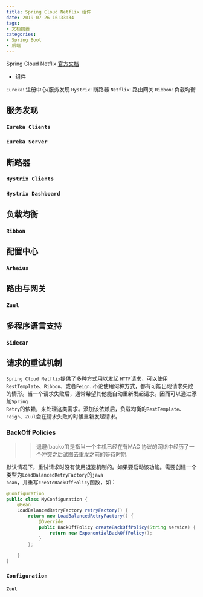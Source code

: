 ```yaml
---
title: Spring Cloud Netflix 组件
date: 2019-07-26 16:33:34
tags:
- 文档摘要
categories:
- Spring Boot
- 后端
---
```


Spring Cloud Netflix [官方文档](https://cloud.spring.io/spring-cloud-netflix/spring-cloud-netflix.html)
- 组件

<code>Eureka</code>: 注册中心/服务发现
<code>Hystrix</code>: 断路器
<code>Netflix</code>: 路由网关
<code>Ribbon</code>: 负载均衡


## 服务发现

### <code>Eureka Clients</code>


### <code>Eureka Server</code>



## 断路器

### <code>Hystrix Clients</code>


### <code>Hystrix Dashboard</code>

## 负载均衡

### <code>Ribbon</code>

## 配置中心

### <code>Arhaius</code>

## 路由与网关

### <code>Zuul</code>

## 多程序语言支持

### <code>Sidecar</code>

## 请求的重试机制

<code>Spring Cloud Netflix</code>提供了多种方式用以发起 <code>HTTP</code>请求，可以使用<code>RestTemplate</code>、<code>Ribbon</code>、或者<code>Feign</code>. 不论使用何种方式，都有可能出现请求失败的情形。当一个请求失败后，通常希望其他能自动重新发起请求。因而可以通过添加<code>Spring Retry</code>的依赖，来处理这类需求。添加该依赖后，负载均衡的<code>RestTemplate</code>、<code>Feign</code>、<code>Zuul</code>会在请求失败的时候重新发起请求。

### BackOff Policies

>> 退避(backoff)是指当一个主机已经在有MAC 协议的网络中经历了一个冲突之后试图去重发之前的等待时期.

默认情况下，重试请求时没有使用退避机制的。如果要启动该功能。需要创建一个类型为<code>LoadBalancedRetryFactory</code>的<code>java bean</code>，并重写<code>createBackOffPolicy</code>函数，如：

```java
@Configuration
public class MyConfiguration {
    @Bean
    LoadBalancedRetryFactory retryFactory() {
        return new LoadBalancedRetryFactory() {
            @Override
            public BackOffPolicy createBackOffPolicy(String service) {
                return new ExponentialBackOffPolicy();
            }
        };
        
    }
}
```

### <code>Configuration</code>

#### <code>Zuul</code>